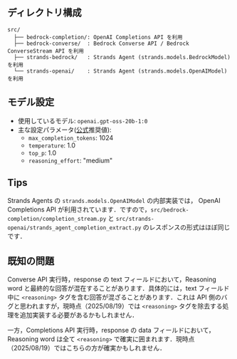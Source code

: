 ## ディレクトリ構成

```
src/
  ├── bedrock-completion/: OpenAI Completions API を利用
  ├── bedrock-converse/  : Bedrock Converse API / Bedrock ConverseStream API を利用
  ├── strands-bedrock/   : Strands Agent (strands.models.BedrockModel) を利用
  └── strands-openai/    : Strands Agent (strands.models.OpenAIModel) を利用
```

## モデル設定

- 使用しているモデル: `openai.gpt-oss-20b-1:0`
- 主な設定パラメータ([公式](https://github.com/openai/gpt-oss)推奨値):
  - `max_completion_tokens`: 1024
  - `temperature`: 1.0
  - `top_p`: 1.0
  - `reasoning_effort`: "medium"

## Tips

Strands Agents の `strands.models.OpenAIModel` の内部実装では， OpenAI Completions API が利用されています．ですので，`src/bedrock-completion/completion_stream.py` と `src/strands-openai/strands_agent_completion_extract.py` のレスポンスの形式はほぼ同じです．

## 既知の問題

Converse API 実行時，response の text フィールドにおいて，Reasoning word と最終的な回答が混在することがあります．具体的には，text フィールド中に `<reasoning>` タグを含む回答が混ざることがあります．これは API 側のバグと思われますが，現時点（2025/08/19）では `<reasoning>` タグを除去する処理を追加実装する必要があるかもしれません．

一方，Completions API 実行時，response の data フィールドにおいて，Reasoning word は全て `<reasoning>` で確実に囲まれます．現時点（2025/08/19）ではこちらの方が確実かもしれません．
